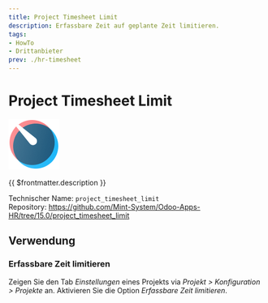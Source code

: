 ```yaml
---
title: Project Timesheet Limit
description: Erfassbare Zeit auf geplante Zeit limitieren.
tags:
- HowTo
- Drittanbieter
prev: ./hr-timesheet
---
```

# Project Timesheet Limit
![icons_odoo_hr_timesheet](attachments/icons_odoo_hr_timesheet.png)

{{ $frontmatter.description }}

Technischer Name: `project_timesheet_limit`\
Repository: <https://github.com/Mint-System/Odoo-Apps-HR/tree/15.0/project_timesheet_limit>

## Verwendung

### Erfassbare Zeit limitieren

Zeigen Sie den Tab *Einstellungen* eines Projekts via *Projekt > Konfiguration > Projekte* an. Aktivieren Sie die Option *Erfassbare Zeit limitieren*.
